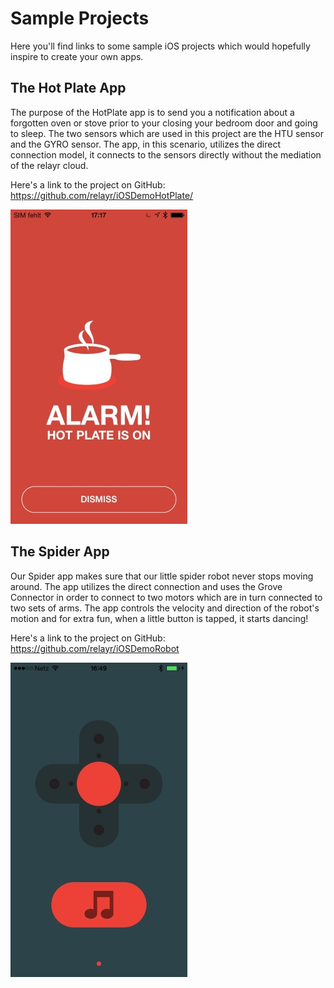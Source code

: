 # Sample Projects

Here you'll find links to some sample iOS projects which would hopefully inspire to create your own apps. 

## The Hot Plate App

The purpose of the HotPlate app is to send you a notification about a forgotten oven or stove prior to your closing your bedroom door and going to sleep. The two sensors which are used in this project are the HTU sensor and the GYRO sensor. 
The app, in this scenario, utilizes the direct connection model, it connects to the sensors directly without the mediation of the relayr cloud.

Here's a link to the project on GitHub: <a href="https://github.com/relayr/iOSDemoHotPlate/" target="_blank"> https://github.com/relayr/iOSDemoHotPlate/ </a> 

![](assets/Foto4.JPG)

## The Spider App

Our Spider app makes sure that our little spider robot never stops moving around. The app utilizes the direct connection and uses the Grove Connector in order to connect to two motors which are in turn connected to two sets of arms. The app controls the velocity and direction of the robot's motion and for extra fun, when a little button is tapped, it starts dancing!

Here's a link to the project on GitHub: <a href="https://github.com/relayr/iOSDemoRobot" target="_blank"> https://github.com/relayr/iOSDemoRobot </a> 

![](assets/FotoRobot.jpg) 
